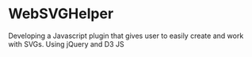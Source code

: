 # WebSVGHelper
Developing a Javascript plugin that gives user to easily create and work with SVGs. Using jQuery and D3 JS
